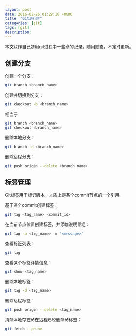 ```yaml
---
layout: post
date: 2016-02-26 01:29:18 +0800
title: "Git进行时"
categories: [git]
tags: [git]
description: 
---
```


本文权作自己初用git过程中一些点的记录，随用随查，不定时更新。

## 创建分支

创建一个分支：

``` bash
git branch <branch_name>
```


创建并切换到分支：

``` bash
git checkout -b <branch_name>
```

相当于

``` bash
git branch <branch_name>
git checkout <branch_name>
```

删除本地分支：

``` bash
git branch -d <branch_name>
```

删除远程分支：

``` bash
git push origin --delete <branch_name>
```

## 标签管理

Git标签用于标记版本，本质上是某个commit节点的一个引用。

基于某个commit创建标签：

``` bash
git tag <tag_name> <commit_id>
```

在当前节点位置创建标签，并添加说明信息：

``` bash
git tag -a <tag_name> -m '<message>'
```

查看标签列表：

``` bash
git tag
```

查看某个标签详情信息：

``` bash
git show <tag_name>
```

删除本地标签：

``` bash
git tag -d <tag_name>
```

删除远程标签：

``` bash
git push origin --delete <tag_name>
```

清除本地存在的在远程已经删除的标签：

``` bash
git fetch --prune
```







